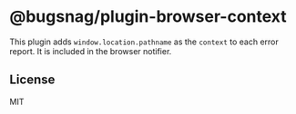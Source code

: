 # @bugsnag/plugin-browser-context

This plugin adds `window.location.pathname` as the `context` to each error report. It is included in the browser notifier.

## License
MIT
